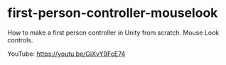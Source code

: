 # first-person-controller-mouselook
How to make a first person controller in Unity from scratch. Mouse Look controls.  

YouTube:    https://youtu.be/GiXvY9FcE74
